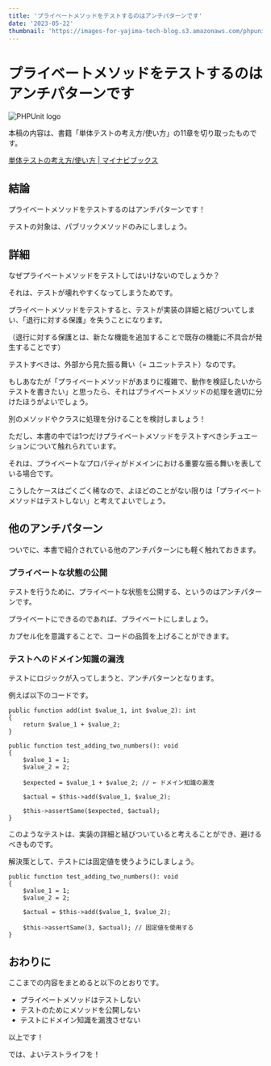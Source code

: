 ```yaml
---
title: 'プライベートメソッドをテストするのはアンチパターンです'
date: '2023-05-22'
thumbnail: 'https://images-for-yajima-tech-blog.s3.amazonaws.com/phpunit.png'
---
```


# プライベートメソッドをテストするのはアンチパターンです

![PHPUnit logo](https://images-for-yajima-tech-blog.s3.amazonaws.com/phpunit.png)

本稿の内容は、書籍「単体テストの考え方/使い方」の11章を切り取ったものです。

[単体テストの考え方/使い方 | マイナビブックス](https://book.mynavi.jp/ec/products/detail/id=134252)

## 結論

プライベートメソッドをテストするのはアンチパターンです！

テストの対象は、パブリックメソッドのみにしましょう。

## 詳細

なぜプライベートメソッドをテストしてはいけないのでしょうか？

それは、テストが壊れやすくなってしまうためです。

プライベートメソッドをテストすると、テストが実装の詳細と結びついてしまい、「退行に対する保護」を失うことになります。

（退行に対する保護とは、新たな機能を追加することで既存の機能に不具合が発生することです）

テストすべきは、外部から見た振る舞い（= ユニットテスト）なのです。

もしあなたが「プライベートメソッドがあまりに複雑で、動作を検証したいからテストを書きたい」と思ったら、それはプライベートメソッドの処理を適切に分けたほうがよいでしょう。

別のメソッドやクラスに処理を分けることを検討しましょう！

ただし、本書の中では1つだけプライベートメソッドをテストすべきシチュエーションについて触れられています。

それは、プライベートなプロパティがドメインにおける重要な振る舞いを表している場合です。

こうしたケースはごくごく稀なので、よほどのことがない限りは「プライベートメソッドはテストしない」と考えてよいでしょう。

## 他のアンチパターン

ついでに、本書で紹介されている他のアンチパターンにも軽く触れておきます。

### プライベートな状態の公開

テストを行うために、プライベートな状態を公開する、というのはアンチパターンです。

プライベートにできるのであれば、プライベートにしましょう。

カプセル化を意識することで、コードの品質を上げることができます。

### テストへのドメイン知識の漏洩

テストにロジックが入ってしまうと、アンチパターンとなります。

例えば以下のコードです。

```php:テスト対象メソッド
public function add(int $value_1, int $value_2): int
{
    return $value_1 + $value_2;
}
```

```php:アンチパターンのテスト
public function test_adding_two_numbers(): void
{
    $value_1 = 1;
    $value_2 = 2;
    
    $expected = $value_1 + $value_2; // ← ドメイン知識の漏洩
    
    $actual = $this->add($value_1, $value_2);
    
    $this->assertSame($expected, $actual);
}
```

このようなテストは、実装の詳細と結びついていると考えることができ、避けるべきものです。

解決策として、テストには固定値を使うようにしましょう。

```php:OKのテスト
public function test_adding_two_numbers(): void
{
    $value_1 = 1;
    $value_2 = 2;
    
    $actual = $this->add($value_1, $value_2);
    
    $this->assertSame(3, $actual); // 固定値を使用する
}
```

## おわりに

ここまでの内容をまとめると以下のとおりです。

- プライベートメソッドはテストしない
- テストのためにメソッドを公開しない
- テストにドメイン知識を漏洩させない

以上です！

では、よいテストライフを！
